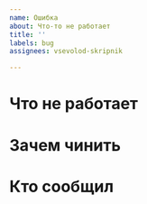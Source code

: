```yaml
---
name: Ошибка
about: Что-то не работает
title: ''
labels: bug
assignees: vsevolod-skripnik

---
```


# Что не работает



# Зачем чинить



# Кто сообщил
